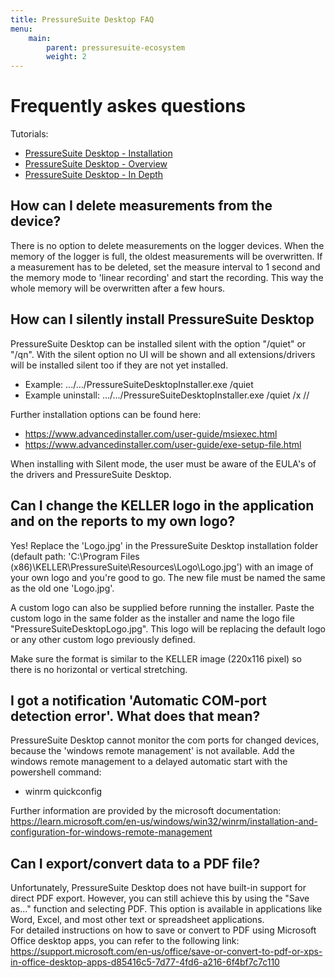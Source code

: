 ```yaml
---
title: PressureSuite Desktop FAQ
menu:
    main:
        parent: pressuresuite-ecosystem
        weight: 2
---
```


# Frequently askes questions

Tutorials:
- [PressureSuite Desktop - Installation](https://www.youtube.com/watch?v=OOwIafnIoro)
- [PressureSuite Desktop - Overview](https://www.youtube.com/watch?v=-Ib0wYZtKso)
- [PressureSuite Desktop - In Depth](https://www.youtube.com/watch?v=yLmyfeqxghs)

## How can I delete measurements from the device?

There is no option to delete measurements on the logger devices. When the memory of the logger is full, the oldest measurements will be overwritten. 
If a measurement has to be deleted, set the measure interval to 1 second and the memory mode to 'linear recording' and start the recording. This way the whole memory will be overwritten after a few hours.

## How can I silently install PressureSuite Desktop

PressureSuite Desktop can be installed silent with the option "/quiet" or "/qn". With the silent option no UI will be shown and all extensions/drivers will be installed silent too if they are not yet installed.

- Example:       .../.../PressureSuiteDesktopInstaller.exe /quiet
- Example uninstall: .../.../PressureSuiteDesktopInstaller.exe /quiet /x //

Further installation options can be found here:

- https://www.advancedinstaller.com/user-guide/msiexec.html
- https://www.advancedinstaller.com/user-guide/exe-setup-file.html

When installing with Silent mode, the user must be aware of the EULA's of the drivers and PressureSuite Desktop.

## Can I change the KELLER logo in the application and on the reports to my own logo?

Yes! Replace the 'Logo.jpg' in the PressureSuite Desktop installation folder (default path: 'C:\Program Files (x86)\KELLER\PressureSuite\Resources\Logo\Logo.jpg') with an image of your own logo and you're good to go. The new file must be named the same as the old one 'Logo.jpg'.

A custom logo can also be supplied before running the installer. Paste the custom logo in the same folder as the installer and name the logo file "PressureSuiteDesktopLogo.jpg". This logo will be replacing the default logo or any other custom logo previously defined.

Make sure the format is similar to the KELLER image (220x116 pixel) so there is no horizontal or vertical stretching. 

## I got a notification 'Automatic COM-port detection error'. What does that mean?

PressureSuite Desktop cannot monitor the com ports for changed devices, because the 'windows remote management' is not available. Add the windows remote management to a delayed automatic start with the powershell command:
- winrm quickconfig

Further information are provided by the microsoft documentation: https://learn.microsoft.com/en-us/windows/win32/winrm/installation-and-configuration-for-windows-remote-management


## Can I export/convert data to a PDF file?  

Unfortunately, PressureSuite Desktop does not have built-in support for direct PDF export. However, you can still achieve this by using the "Save as..." function and selecting PDF. This option is available in applications like Word, Excel, and most other text or spreadsheet applications.  
For detailed instructions on how to save or convert to PDF using Microsoft Office desktop apps, you can refer to the following link: https://support.microsoft.com/en-us/office/save-or-convert-to-pdf-or-xps-in-office-desktop-apps-d85416c5-7d77-4fd6-a216-6f4bf7c7c110  
